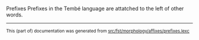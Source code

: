 Prefixes
Prefixes in the Tembé language are attatched to the left of other words.

* * *

<small>This (part of) documentation was generated from [src/fst/morphology/affixes/prefixes.lexc](https://github.com/giellalt/lang-tqb/blob/main/src/fst/morphology/affixes/prefixes.lexc)</small>
